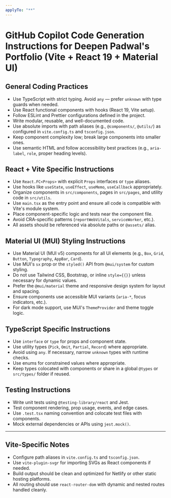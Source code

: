 ```yaml
---
applyTo: "**"
---
```


# GitHub Copilot Code Generation Instructions for Deepen Padwal's Portfolio (Vite + React 19 + Material UI)

## General Coding Practices
- Use TypeScript with strict typing. Avoid `any` — prefer `unknown` with type guards when needed.
- Use React functional components with hooks (React 19, Vite setup).
- Follow ESLint and Prettier configurations defined in the project.
- Write modular, reusable, and well-documented code.
- Use absolute imports with path aliases (e.g., `@components/`, `@utils/`) as configured in `vite.config.ts` and `tsconfig.json`.
- Keep component complexity low; break large components into smaller ones.
- Use semantic HTML and follow accessibility best practices (e.g., `aria-label`, `role`, proper heading levels).

## React + Vite Specific Instructions
- Use `React.FC<Props>` with explicit `Props` interfaces or `type` aliases.
- Use hooks like `useState`, `useEffect`, `useMemo`, `useCallback` appropriately.
- Organize components in `src/components`, pages in `src/pages`, and utility code in `src/utils`.
- Use `main.tsx` as the entry point and ensure all code is compatible with Vite's module system.
- Place component-specific logic and tests near the component file.
- Avoid CRA-specific patterns (`reportWebVitals`, `serviceWorker`, etc.).
- All assets should be referenced via absolute paths or `@assets/` alias.

## Material UI (MUI) Styling Instructions
- Use Material UI (MUI v5) components for all UI elements (e.g., `Box`, `Grid`, `Button`, `Typography`, `AppBar`, `Card`).
- Use MUI's `sx` prop or the `styled()` API from `@mui/system` for custom styling.
- Do not use Tailwind CSS, Bootstrap, or inline `style={{}}` unless necessary for dynamic values.
- Prefer the `@mui/material` theme and responsive design system for layout and spacing.
- Ensure components use accessible MUI variants (`aria-*`, focus indicators, etc.).
- For dark mode support, use MUI's `ThemeProvider` and theme toggle logic.

## TypeScript Specific Instructions
- Use `interface` or `type` for props and component state.
- Use utility types (`Pick`, `Omit`, `Partial`, `Record`) where appropriate.
- Avoid using `any`. If necessary, narrow `unknown` types with runtime checks.
- Use enums for constrained values where appropriate.
- Keep types colocated with components or share in a global `@types` or `src/types/` folder if reused.

## Testing Instructions
- Write unit tests using `@testing-library/react` and Jest.
- Test component rendering, prop usage, events, and edge cases.
- Use `.test.tsx` naming convention and colocate test files with components.
- Mock external dependencies or APIs using `jest.mock()`.

---

## Vite-Specific Notes
- Configure path aliases in `vite.config.ts` and `tsconfig.json`.
- Use `vite-plugin-svgr` for importing SVGs as React components if needed.
- Build output should be clean and optimized for Netlify or other static hosting platforms.
- All routing should use `react-router-dom` with dynamic and nested routes handled cleanly.
